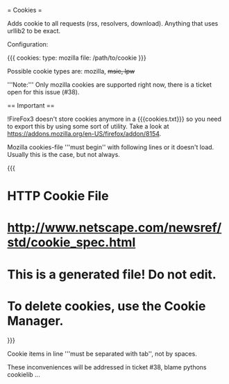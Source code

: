 = Cookies =

Adds cookie to all requests (rss, resolvers, download). Anything that uses urllib2 to be exact.

Configuration:

{{{
cookies:
  type: mozilla
  file: /path/to/cookie
}}}

Possible cookie types are: mozilla, ~~msie, lpw~~

'''Note:''' Only mozilla cookies are supported right now, there is a ticket open for this issue (#38).

== Important ==

!FireFox3 doesn't store cookies anymore in a {{{cookies.txt}}} so you need to export this by using some sort of utility. Take a look at https://addons.mozilla.org/en-US/firefox/addon/8154.

Mozilla cookies-file '''must begin'' with following lines or it doesn't load. Usually this is the case, but not always.

{{{
# HTTP Cookie File
# http://www.netscape.com/newsref/std/cookie_spec.html
# This is a generated file!  Do not edit.
# To delete cookies, use the Cookie Manager.
}}}

Cookie items in line '''must be separated with tab'', not by spaces.

These inconveniences will be addressed in ticket #38, blame pythons cookielib ... 